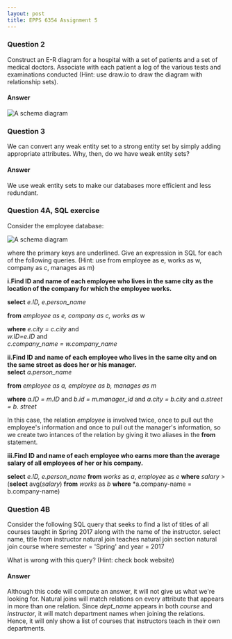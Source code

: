 ```yaml
---
layout: post
title: EPPS 6354 Assignment 5
---
```


### Question 2
Construct an E-R diagram for a hospital with a set of patients and a set of medical doctors. Associate with each patient a log of the various tests and examinations conducted (Hint: use draw.io to draw the diagram with relationship sets).  


#### Answer

![A schema diagram](https://shawnnstewart.github.io/images/Assignment5Example.png "a schema")

### Question 3
We can convert any weak entity set to a strong entity set by simply adding appropriate attributes. Why, then, do we have weak entity sets?  

#### Answer
We use weak entity sets to make our databases more efficient and less redundant. 


### Question 4A, SQL exercise
Consider the employee database: 

  ![A schema diagram](https://shawnnstewart.github.io/images/Assignment5ExampleSchema.png "a schema")
  

where the primary keys are underlined. Give an expression in SQL for each of the following queries. (Hint: use from employee as e, works as w, company as c, manages as m)

**i.Find ID and name of each employee who lives in the same city as the location of the company for which the employee works.**

**select** *e.ID, e.person_name*  

**from** *employee as e, company as c, works as w*  

**where** *e.city = c.city* and  
          *w.ID=e.ID* and  
          *c.company_name = w.company_name*  

**ii.Find ID and name of each employee who lives in the same city and on the same street as does her or his manager.**  
**select** *a.person_name*  

**from** *employee as a, employee as b, manages as m*  

**where** *a.ID = m.ID* and *b.id = m.manager_id* and *a.city = b.city* and *a.street = b. street*  

In this case, the relation *employee* is involved twice, once to pull out the employee's information and once to pull out the manager's information, so we create two intances of the relation by giving it two aliases in the **from** statement.  

**iii.Find ID and name of each employee who earns more than the average salary of all employees of her or his company.**

**select** *e.ID, e.person_name* 
**from** *works* as *a*, *employee* as *e* 
**where** *salary* >  
(**select** avg(*salary*) 
**from** *works* as *b* 
**where** *a.company-name = b.company-name) 

### Question 4B
Consider the following SQL query that seeks to find a list of titles of all courses taught in Spring 2017 along with the name of the instructor.
select name, title
from instructor natural join teaches natural join section natural join course
where semester = 'Spring' and year = 2017

What is wrong with this query? (Hint: check book website)

#### Answer
Although this code will compute an answer, it will not give us what we're looking for. Natural joins will match relations on every attribute that appears in more than one relation. Since *dept_name* appears in both *course* and *instructor*, it will match department names when joining the relations. Hence, it will only show a list of courses that instructors teach in their own departments. 
